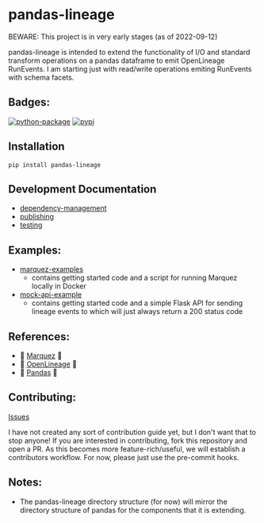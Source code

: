 # pandas-lineage
BEWARE: This project is in very early stages (as of 2022-09-12)

pandas-lineage is intended to extend the functionality of I/O and standard transform operations on a pandas dataframe to emit OpenLineage RunEvents. I am starting just with read/write operations emiting RunEvents with schema facets.

## Badges:
[![python-package](https://github.com/gage-russell/pandas-lineage/actions/workflows/python-package.yml/badge.svg)](https://github.com/gage-russell/pandas-lineage/actions/workflows/python-package.yml)
[![pypi](https://img.shields.io/pypi/v/pandas-lineage)](https://pypi.org/project/pandas-lineage/)

## Installation
`pip install pandas-lineage`

## Development Documentation
* [dependency-management](docs/dependency-management.md)
* [publishing](docs/publishing.md)
* [testing](docs/testing.md)

## Examples:
* [marquez-examples](examples/marquez-example/)
  * contains getting started code and a script for running Marquez locally in Docker
* [mock-api-example](examples/mock-api-example)
  * contains getting started code and a simple Flask API for sending lineage events to which will just always return a 200 status code

## References:
* :green_heart: [Marquez](https://github.com/MarquezProject/marquez) :green_heart:
* :green_heart: [OpenLineage](https://github.com/OpenLineage/OpenLineage) :green_heart:
* :green_heart: [Pandas](https://github.com/pandas-dev/pandas) :green_heart:

## Contributing:
[Issues](https://github.com/gage-russell/pandas-lineage/issues)

I have not created any sort of contribution guide yet, but I don't want that to stop anyone!
If you are interested in contributing, fork this repository and open a PR. As this becomes more feature-rich/useful, we will establish a contributors workflow. For now, please just use the pre-commit hooks.

## Notes:
* The pandas-lineage directory structure (for now) will mirror the directory structure of pandas for the components that it is extending.
